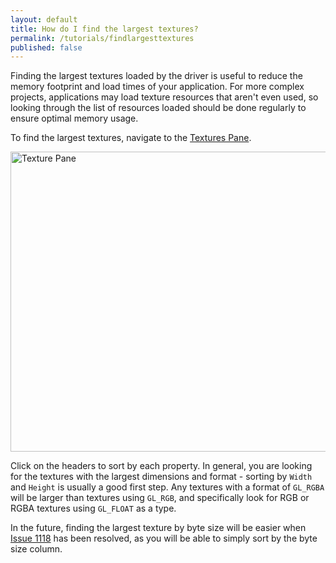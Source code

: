 ```yaml
---
layout: default
title: How do I find the largest textures?
permalink: /tutorials/findlargesttextures
published: false
---
```


Finding the largest textures loaded by the driver is useful to reduce the memory footprint and load times of your application. For more complex projects, applications may load texture resources that aren't even used, so looking through the list of resources loaded should be done regularly to ensure optimal memory usage.

To find the largest textures, navigate to the [Textures Pane](/inspect/textures).

<img src="../images/textures.png" alt="Texture Pane" width="670" height="480">

Click on the headers to sort by each property. In general, you are looking for the textures with the largest dimensions and format - sorting by `Width` and `Height` is usually a good first step. Any textures with a format of `GL_RGBA` will be larger than textures using `GL_RGB`, and specifically look for RGB or RGBA textures using `GL_FLOAT` as a type.

In the future, finding the largest texture by byte size will be easier when [Issue 1118](https://github.com/google/gapid/issues/1118) has been resolved, as you will be able to simply sort by the byte size column.

